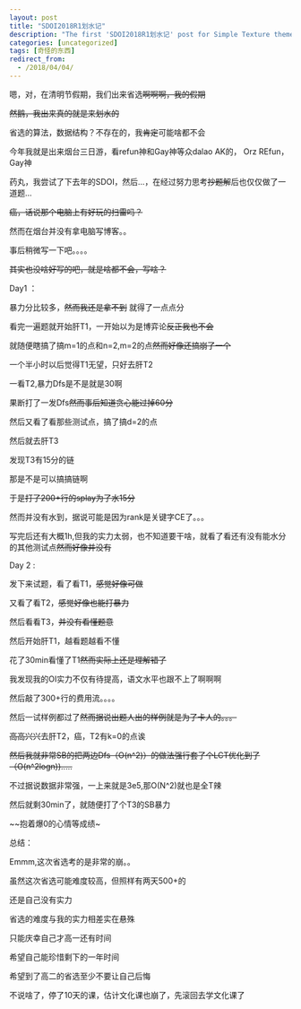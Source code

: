 ```yaml
---
layout: post
title: "SDOI2018R1划水记"
description: "The first 'SDOI2018R1划水记' post for Simple Texture theme."
categories: [uncategorized]
tags: [奇怪的东西]
redirect_from:
  - /2018/04/04/
---
```


嗯，对，在清明节假期，我们出来省选~~啊啊啊，我的假期~~

~~然鹅，我出来真的就是来划水的~~

省选的算法，数据结构？不存在的，我~~肯定~~可能啥都不会

今年我就是出来烟台三日游，看refun神和Gay神等众dalao AK的， Orz REfun，Gay神

药丸，我尝试了下去年的SDOI，然后...，在经过努力思考~~抄题解~~后也仅仅做了一道题...

~~癌，话说那个电脑上有好玩的扫雷吗？~~

然而在烟台并没有拿电脑写博客。。

事后稍微写一下吧。。。。

~~其实也没啥好写的吧，就是啥都不会，写啥？~~

Day1 ： 

暴力分比较多，~~然而我还是拿不到~~ 就得了一点点分

看完一遍题就开始肝T1，一开始以为是博弈论~~反正我也不会~~

就随便瞎搞了搞m=1的点和n=2,m=2的点~~然而好像还搞崩了一个~~

一个半小时以后觉得T1无望，只好去肝T2

一看T2,暴力Dfs是不是就是30啊

果断打了一发Dfs~~然而事后知道贪心能过掉60分~~

然后又看了看那些测试点，搞了搞d=2的点

然后就去肝T3

发现T3有15分的链

那是不是可以搞搞链啊

于是~~打了200+行的splay为了水15分~~

然而并没有水到，据说可能是因为rank是关键字CE了。。。

写完后还有大概1h,但我的实力太弱，也不知道要干啥，就看了看还有没有能水分的其他测试点~~然而好像并没有~~

Day 2 : 

发下来试题，看了看T1，~~感觉好像可做~~

又看了看T2，~~感觉好像也能打暴力~~

然后看看T3，~~并没有看懂题意~~

然后开始肝T1，越看题越看不懂

花了30min看懂了T1~~然而实际上还是理解错了~~

我发现我的OI实力不仅有待提高，语文水平也跟不上了啊啊啊

然后敲了300+行的费用流。。。。

然后一试样例都过了~~然而据说出题人出的样例就是为了卡人的。。。~~

~~高高兴兴~~去肝T2，癌，T2有k=0的点诶

~~然后我就非常SB的把两边Dfs（O(n^2)）的做法强行套了个LCT优化到了（O(n^2logn)).....~~

不过据说数据非常强，一上来就是3e5,那O(N^2)就也是全T辣

然后就剩30min了，就随便打了个T3的SB暴力

~~抱着爆0的心情等成绩~


总结：

Emmm,这次省选考的是非常的崩。。

虽然这次省选可能难度较高，但照样有两天500+的

还是自己没有实力

省选的难度与我的实力相差实在悬殊

只能庆幸自己才高一还有时间

希望自己能珍惜剩下的一年时间

希望到了高二的省选至少不要让自己后悔

不说啥了，停了10天的课，估计文化课也崩了，先滚回去学文化课了
